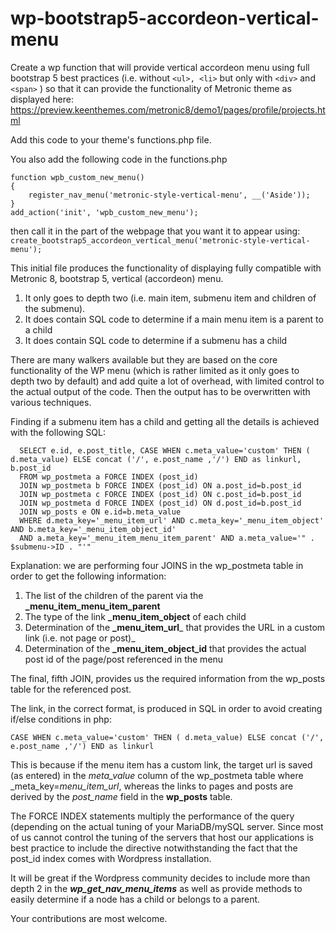 # wp-bootstrap5-accordeon-vertical-menu
Create a wp function that will provide vertical accordeon menu using full bootstrap 5 best practices (i.e. without ```<ul>, <li>```  but only with ```<div>``` and ```<span>``` ) so that it can provide the functionality of Metronic theme as displayed here: https://preview.keenthemes.com/metronic8/demo1/pages/profile/projects.html

Add this code to your theme's functions.php file.

You also add the following code in the functions.php

```
function wpb_custom_new_menu()
{
    register_nav_menu('metronic-style-vertical-menu', __('Aside'));
}
add_action('init', 'wpb_custom_new_menu'); 
```

then call it in the part of the webpage that you want it to appear using:
```create_bootstrap5_accordeon_vertical_menu('metronic-style-vertical-menu');``` 

This initial file produces the functionality of displaying fully compatible with Metronic 8, bootstrap 5, vertical (accordeon) menu.
1. It only goes to depth two (i.e. main item, submenu item  and children of the submenu).
2. It does contain SQL code to determine if a main menu item is a parent to a child
3. It does contain SQL code to determine if a submenu has a child

There are many walkers available but they are based on the core functionality of the WP menu (which is rather limited as it only goes to depth two by default) and add quite a lot of overhead, with limited control to the actual output of the code. Then the output has to be overwritten with various techniques.

Finding if a submenu item has a child and getting all the details is achieved with the following SQL:
```
  SELECT e.id, e.post_title, CASE WHEN c.meta_value='custom' THEN ( d.meta_value) ELSE concat ('/', e.post_name ,'/') END as linkurl, b.post_id 
  FROM wp_postmeta a FORCE INDEX (post_id) 
  JOIN wp_postmeta b FORCE INDEX (post_id) ON a.post_id=b.post_id
  JOIN wp_postmeta c FORCE INDEX (post_id) ON c.post_id=b.post_id
  JOIN wp_postmeta d FORCE INDEX (post_id) ON d.post_id=b.post_id
  JOIN wp_posts e ON e.id=b.meta_value
  WHERE d.meta_key='_menu_item_url' AND c.meta_key='_menu_item_object' AND b.meta_key='_menu_item_object_id' 
  AND a.meta_key='_menu_item_menu_item_parent' AND a.meta_value='" . $submenu->ID . "'"
```                                                
  Explanation: we are performing four JOINS in the wp_postmeta table in order to get the following information:
1. The list of the children of the parent via the **_menu_item_menu_item_parent**
2. The type of the link **_menu_item_object** of each child
3. Determination of the  **_menu_item_url**_ that provides the URL in a custom link (i.e. not page or post)_
4. Determination of the  **_menu_item_object_id** that provides the actual post id of the page/post referenced in the menu 

The final, fifth JOIN, provides us the required information from the wp_posts table for the referenced post.

The link, in the correct format, is produced in SQL in order to avoid creating if/else conditions in php:

```CASE WHEN c.meta_value='custom' THEN ( d.meta_value) ELSE concat ('/', e.post_name ,'/') END as linkurl```

This is because if the menu item has a custom link, the target url is saved  (as entered) in the _meta_value_ column of the  wp_postmeta table where _meta_key=_menu_item_url_, whereas the links to pages and posts are derived by the _post_name_ field in the **wp_posts** table.

The FORCE INDEX statements multiply the performance of the query (depending on the actual tuning of your MariaDB/mySQL server. Since most of us cannot control the tuning of the servers that host our applications is best practice to include the directive notwithstanding the fact that the post_id index comes with Wordpress installation. 

It will be great if the Wordpress community decides to include more than depth 2 in the _**wp_get_nav_menu_items**_ as well as provide methods to easily determine if a node has a child or belongs to a parent. 

Your contributions are most welcome.
